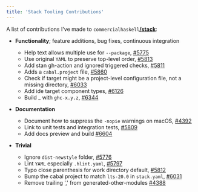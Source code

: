 ```yaml
---
title: 'Stack Tooling Contributions'
---
```

A list of contributions I've made to `commercialhaskell`[**/stack**](https://docs.haskellstack.org):

- **Functionality**; feature additions, bug fixes, continuous integration
    - Help text allows multiple use for `--package`,
      [#5775](https://github.com/commercialhaskell/stack/pull/5775)
    - Use original `YAML` to preserve top-level order,
      [#5813](https://github.com/commercialhaskell/stack/pull/5813)
    - Add stan gh-action and ignored triggered checks,
      [#5811](https://github.com/commercialhaskell/stack/pull/5811)
    - Adds a `cabal.project` file,
      [#5860](https://github.com/commercialhaskell/stack/pull/5860)
    - Check if target might be a project-level configuration file, not a
      missing directory,
      [#6033](https://github.com/commercialhaskell/stack/pull/6033)
    - Add ide target component types,
      [#6126](https://github.com/commercialhaskell/stack/pull/6126)
    - Build _ with `ghc-x.y.z`,
      [#6344](https://github.com/commercialhaskell/stack/pull/6344)

- **Documentation**
    - Document how to suppress the ``-nopie`` warnings on macOS,
      [#4392](https://github.com/commercialhaskell/stack/pull/4392/files)
    - Link to unit tests and integration tests,
      [#5809](https://github.com/commercialhaskell/stack/pull/5809)
    - Add docs preview and build
      [#6604](https://github.com/commercialhaskell/stack/pull/6604)

- **Trivial**
    - Ignore `dist-newstyle` folder,
      [#5776](https://github.com/commercialhaskell/stack/pull/5776)
    - Lint `YAML` especially `.hlint.yaml`,
      [#5797](https://github.com/commercialhaskell/stack/pull/5797)
    - Typo close parenthesis for work directory default,
      [#5812](https://github.com/commercialhaskell/stack/pull/5812)
    - Bump the cabal project to match `lts-20.0` in `stack.yaml`,
      [#6031](https://github.com/commercialhaskell/stack/pull/6031)
    - Remove trailing ',' from generated-other-modules
      [#4388](https://github.com/commercialhaskell/stack/pull/4388)

